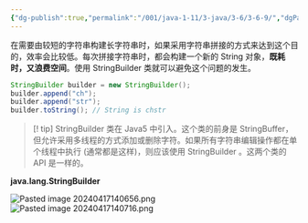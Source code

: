 ```yaml
---
{"dg-publish":true,"permalink":"/001/java-1-11/3-java/3-6/3-6-9/","dgPassFrontmatter":true,"created":"2024-04-17T13:59:23.516+08:00","updated":"2024-06-01T10:43:55.950+08:00"}
---
```


在需要由较短的字符串构建长字符串时，如果采用字符串拼接的方式来达到这个目的，效率会比较低。每次拼接字符串时，都会构建一个新的 String 对象，**既耗时，又浪费空间**。使用 StringBuilder 类就可以避免这个问题的发生。

```java
StringBuilder builder = new StringBuilder();
builder.append("ch");
builder.append("str");
builder.toString(); // String is chstr
```

>[! tip] StringBuilder 类在 Java5 中引入。这个类的前身是 StringBuffer，但允许采用多线程的方式添加或删除字符。如果所有字符串编辑操作都在单个线程中执行 (通常都是这样)，则应该使用 StringBuilder 。这两个类的 API 是一样的。

**java.lang.StringBuilder**

![Pasted image 20240417140656.png](/img/user/$/$Sys999%20Attachment/Pasted%20image%2020240417140656.png)
![Pasted image 20240417140716.png](/img/user/$/$Sys999%20Attachment/Pasted%20image%2020240417140716.png)